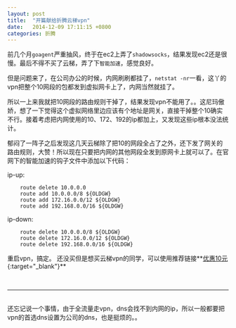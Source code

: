 ```yaml
---
layout: post
title:  "开篇献给折腾云梯vpn"
date:   2014-12-09 17:11:15 +0800
categories: 折腾
---
```

前几个月`goagent`严重抽风，终于在ec2上弄了`shadowsocks`，结果发现ec2还是很慢。最后不得不买了云梯，弄了下`智能加速`，感觉良好。

但是问题来了，在公司办公的时候，内网刷刷都挂了，`netstat -nr`一看，这丫的vpn把整个10网段的包都发到虚拟网卡上了，内网当然就挂了。

所以一上来我就把10网段的路由规则干掉了，结果发现vpn不能用了。。这尼玛傲娇，想了一下觉得这个虚拟网络里边应该有个地址是网关，直接干掉整个10确实不行。接着考虑把内网使用的10、172、192的ip都加上，又发现这些ip根本没法统计。

郁闷了一阵子之后发现这几天云梯除了把10的网段全占了之外，还下发了网关的路由规则，大赞！所以现在只要把内网的其他网段全发到原网卡上就可以了。在官网下的智能加速的钩子文件中添加以下代码：

ip-up:

        route delete 10.0.0.0
        route add 10.0.0.0/8 ${OLDGW}
        route add 172.16.0.0/12 ${OLDGW}
        route add 192.168.0.0/16 ${OLDGW}

ip-down:

        route delete 10.0.0.0/8 ${OLDGW}
        route delete 172.16.0.0/12 ${OLDGW}
        route delete 192.168.0.0/16 ${OLDGW}

重启vpn，搞定。
还没买但是想买云梯vpn的同学，可以使用推荐链接**[优惠10元](http://datatz.com/?r=4d8cebe87a785e6e){:target="_blank"}**

<br>

----

<br>
还忘记说一个事情，由于全流量走vpn，dns会找不到内网的ip，所以一般都要把vpn的首选dns设置为公司的dns，也是挺烦的。。

